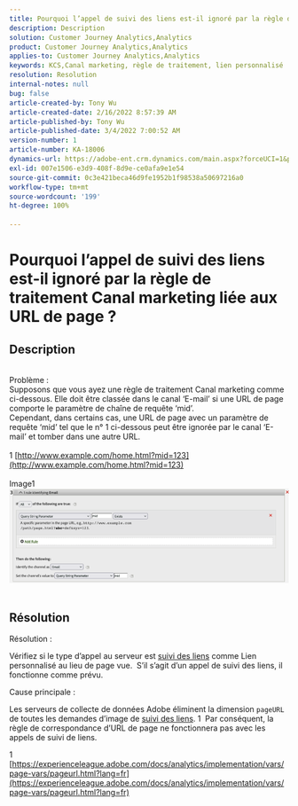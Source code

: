 ```yaml
---
title: Pourquoi l’appel de suivi des liens est-il ignoré par la règle de traitement Canal marketing liée aux URL de page ?
description: Description
solution: Customer Journey Analytics,Analytics
product: Customer Journey Analytics,Analytics
applies-to: Customer Journey Analytics,Analytics
keywords: KCS,Canal marketing, règle de traitement, lien personnalisé
resolution: Resolution
internal-notes: null
bug: false
article-created-by: Tony Wu
article-created-date: 2/16/2022 8:57:39 AM
article-published-by: Tony Wu
article-published-date: 3/4/2022 7:00:52 AM
version-number: 1
article-number: KA-18006
dynamics-url: https://adobe-ent.crm.dynamics.com/main.aspx?forceUCI=1&pagetype=entityrecord&etn=knowledgearticle&id=ef031979-068f-ec11-b400-00224804afa7
exl-id: 007e1506-e3d9-408f-8d9e-ce0afa9e1e54
source-git-commit: 0c3e421beca46d9fe1952b1f98538a50697216a0
workflow-type: tm+mt
source-wordcount: '199'
ht-degree: 100%

---
```


# Pourquoi l’appel de suivi des liens est-il ignoré par la règle de traitement Canal marketing liée aux URL de page ?

## Description

 
<br>Problème :
<br>Supposons que vous ayez une règle de traitement Canal marketing comme ci-dessous. Elle doit être classée dans le canal ‘E-mail’ si une URL de page comporte le paramètre de chaîne de requête ‘mid’.
<br>Cependant, dans certains cas, une URL de page avec un paramètre de requête ‘mid’ tel que le n° 1 ci-dessous peut être ignorée par le canal ‘E-mail’ et tomber dans une autre URL.
<br> 
<br>1 [http://www.example.com/home.html?mid=123](http://www.example.com/home.html?mid=123)
<br> 
<br>Image1
<br>![](assets/___0a52cf71-078f-ec11-b400-00224804afa7___.png)
<br> 

## Résolution




Résolution :

Vérifiez si le type d’appel au serveur est [suivi des liens](https://experienceleague.adobe.com/docs/analytics/implementation/vars/functions/tl-method.html?lang=fr) comme Lien personnalisé au lieu de page vue.  S’il s’agit d’un appel de suivi des liens, il fonctionne comme prévu.



Cause principale :

Les serveurs de collecte de données Adobe éliminent la dimension `pageURL` de toutes les demandes dʼimage de [suivi des liens](https://experienceleague.adobe.com/docs/analytics/implementation/vars/functions/tl-method.html?lang=en). 1  Par conséquent, la règle de correspondance d’URL de page ne fonctionnera pas avec les appels de suivi de liens.

1 [https://experienceleague.adobe.com/docs/analytics/implementation/vars/page-vars/pageurl.html?lang=fr](https://experienceleague.adobe.com/docs/analytics/implementation/vars/page-vars/pageurl.html?lang=fr)
